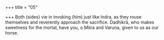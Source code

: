 +++
title = "05"

+++
Both (sides) vie in invoking (him) just like Indra, as they rouse
themselves and reverently approach the sacrifice.
Dadhikrā, who makes sweetness for the mortal, have you, o Mitra and  Varuṇa, given to us as our horse.